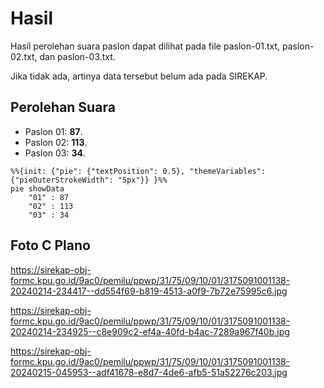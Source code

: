 # Hasil

Hasil perolehan suara paslon dapat dilihat pada file paslon-01.txt, paslon-02.txt, dan paslon-03.txt.

Jika tidak ada, artinya data tersebut belum ada pada SIREKAP.

## Perolehan Suara

 * Paslon 01: **87**.
 * Paslon 02: **113**.
 * Paslon 03: **34**.

```mermaid
%%{init: {"pie": {"textPosition": 0.5}, "themeVariables": {"pieOuterStrokeWidth": "5px"}} }%%
pie showData
    "01" : 87
    "02" : 113
    "03" : 34
```
## Foto C Plano

https://sirekap-obj-formc.kpu.go.id/9ac0/pemilu/ppwp/31/75/09/10/01/3175091001138-20240214-234417--dd554f69-b819-4513-a0f9-7b72e75995c6.jpg

https://sirekap-obj-formc.kpu.go.id/9ac0/pemilu/ppwp/31/75/09/10/01/3175091001138-20240214-234925--c8e909c2-ef4a-40fd-b4ac-7289a967f40b.jpg

https://sirekap-obj-formc.kpu.go.id/9ac0/pemilu/ppwp/31/75/09/10/01/3175091001138-20240215-045953--adf41678-e8d7-4de6-afb5-51a52276c203.jpg
